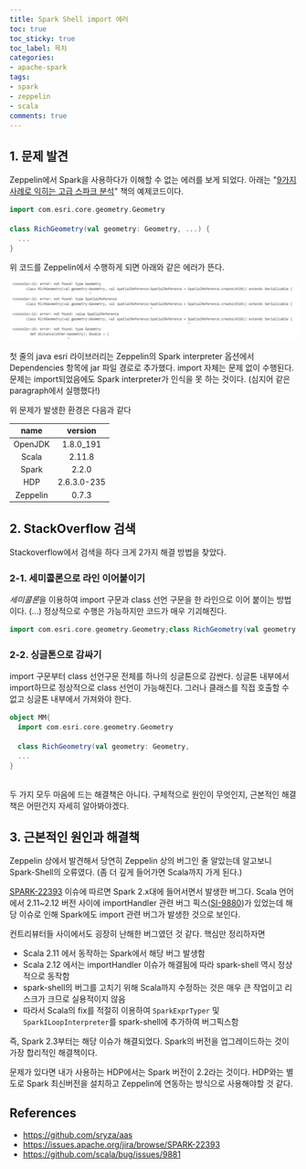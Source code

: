 ```yaml
---
title: Spark Shell import 에러
toc: true
toc_sticky: true
toc_label: 목차
categories:
- apache-spark
tags:
- spark
- zeppelin
- scala
comments: true
---
```


## 1. 문제 발견
Zeppelin에서 Spark을 사용하다가 이해할 수 없는 에러를 보게 되었다.
아래는 "[9가지 사례로 익히는 고급 스파크 분석](https://github.com/sryza/aas/blob/master/ch08-geotime/src/main/scala/com/cloudera/datascience/geotime/RichGeometry.scala)" 책의 예제코드이다.


```scala
import com.esri.core.geometry.Geometry

class RichGeometry(val geometry: Geometry, ...) {
  ...
}
```


위 코드를 Zeppelin에서 수행하게 되면 아래와 같은 에러가 뜬다.

![zeppelin-error](https://raw.githubusercontent.com/dhkdn9192/dhkdn9192.github.io/master/assets/images/posts/2020/09/07/2020-09-07-zeppelin-error.png)


첫 줄의 java esri 라이브러리는 Zeppelin의 Spark interpreter 옵션에서 Dependencies 항목에 jar 파일 경로로 추가했다.
import 자체는 문제 없이 수행된다.
문제는 import되었음에도 Spark interpreter가 인식을 못 하는 것이다. (심지어 같은 paragraph에서 실행했다!)

위 문제가 발생한 환경은 다음과 같다

| name | version |
| :---: | :---: |
| OpenJDK  | 1.8.0_191 |
| Scala     | 2.11.8     |
| Spark     | 2.2.0     |
| HDP    | 2.6.3.0-235 |
| Zeppelin | 0.7.3 |

## 2. StackOverflow 검색

Stackoverflow에서 검색을 하다 크게 2가지 해결 방법을 찾았다.

### 2-1. 세미콜론으로 라인 이어붙이기
*세미콜론*을 이용하여 import 구문과 class 선언 구문을 한 라인으로 이어 붙이는 방법이다. (...)
정상적으로 수행은 가능하지만 코드가 매우 기괴해진다.

```scala
import com.esri.core.geometry.Geometry;class RichGeometry(val geometry: Geometry,...)
```


### 2-2. 싱글톤으로 감싸기

import 구문부터 class 선언구문 전체를 하나의 싱글톤으로 감싼다.
싱글톤 내부에서 import하므로 정상적으로 class 선언이 가능해진다.
그러나 클래스를 직접 호출할 수 없고 싱글톤 내부에서 가져와야 한다.

```scala
object MM{
  import com.esri.core.geometry.Geometry

  class RichGeometry(val geometry: Geometry,
  ...
}

```

<br>
두 가지 모두 마음에 드는 해결책은 아니다.
구체적으로 원인이 무엇인지, 근본적인 해결책은 어떤건지 자세히 알아봐야겠다.

## 3. 근본적인 원인과 해결책
Zeppelin 상에서 발견해서 당연히 Zeppelin 상의 버그인 줄 알았는데 알고보니 Spark-Shell의 오류였다.
(좀 더 깊게 들어가면 Scala까지 가게 된다.)

[SPARK-22393](https://issues.apache.org/jira/browse/SPARK-22393) 이슈에 따르면 Spark 2.x대에 들어서면서 발생한 버그다.
Scala 언어에서 2.11~2.12 버전 사이에 importHandler 관련 버그 픽스([SI-9880](https://github.com/scala/bug/issues/9881))가 있었는데 해당 이슈로 인해 Spark에도 import 관련 버그가 발생한 것으로 보인다.

컨트리뷰터들 사이에서도 굉장히 난해한 버그였던 것 같다. 핵심만 정리하자면

- Scala 2.11 에서 동작하는 Spark에서 해당 버그 발생함
- Scala 2.12 에서는 importHandler 이슈가 해결됨에 따라 spark-shell 역시 정상적으로 동작함
- spark-shell의 버그를 고치기 위해 Scala까지 수정하는 것은 매우 큰 작업이고 리스크가 크므로 실용적이지 않음
- 따라서 Scala의 fix를 적절히 이용하여 ```SparkExprTyper``` 및 ```SparkILoopInterpreter```를 spark-shell에 추가하여 버그픽스함

즉, Spark 2.3부터는 해당 이슈가 해결되었다.
Spark의 버전을 업그레이드하는 것이 가장 합리적인 해결책이다.

문제가 있다면 내가 사용하는 HDP에서는 Spark 버전이 2.2라는 것이다.
HDP와는 별도로 Spark 최신버전을 설치하고 Zeppelin에 연동하는 방식으로 사용해야할 것 같다.


## References
- https://github.com/sryza/aas
- https://issues.apache.org/jira/browse/SPARK-22393
- https://github.com/scala/bug/issues/9881
